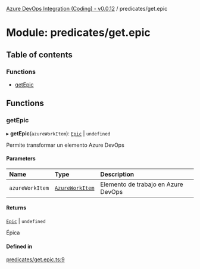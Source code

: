 [Azure DevOps Integration (Coding) - v0.0.12](../README.md) / predicates/get.epic

# Module: predicates/get.epic

## Table of contents

### Functions

- [getEpic](predicates_get_epic.md#getepic)

## Functions

### getEpic

▸ **getEpic**(`azureWorkItem`): [`Epic`](../classes/models_agile_epic.Epic.md) \| `undefined`

Permite transformar un elemento Azure DevOps

#### Parameters

| Name | Type | Description |
| :------ | :------ | :------ |
| `azureWorkItem` | [`AzureWorkItem`](../classes/models_azureDevOps_azureWorkItem.AzureWorkItem.md) | Elemento de trabajo en Azure DevOps |

#### Returns

[`Epic`](../classes/models_agile_epic.Epic.md) \| `undefined`

Épica

#### Defined in

[predicates/get.epic.ts:9](https://github.com/jeysgar1/azure-devops-api-kms/blob/f839fd0/src/predicates/get.epic.ts#L9)
